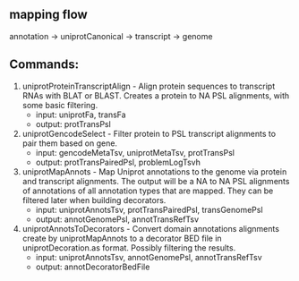 ## mapping flow

annotation -> uniprotCanonical -> transcript -> genome


## Commands:

1. uniprotProteinTranscriptAlign - Align protein sequences to transcript RNAs with BLAT or BLAST. Creates a protein to NA PSL alignments, with some basic filtering.
   * input: uniprotFa, transFa
   * output: protTransPsl
1. uniprotGencodeSelect - Filter protein to PSL transcript alignments to pair them based on gene.
   * input: gencodeMetaTsv, uniprotMetaTsv, protTransPsl
   * output: protTransPairedPsl, problemLogTsvh
1. uniprotMapAnnots - Map Uniprot annotations to the genome via protein and transcript alignments.  The output will be a NA to NA PSL alignments of annotations of all annotation types that are mapped.  They can be filtered later when building decorators.
   * input: uniprotAnnotsTsv, protTransPairedPsl, transGenomePsl
   * output: annotGenomePsl, annotTransRefTsv
1. uniprotAnnotsToDecorators - Convert domain annotations alignments create by uniprotMapAnnots to a decorator BED file in uniprotDecoration.as format.  Possibly filtering the results.
   * input: uniprotAnnotsTsv, annotGenomePsl, annotTransRefTsv
   * output: annotDecoratorBedFile
